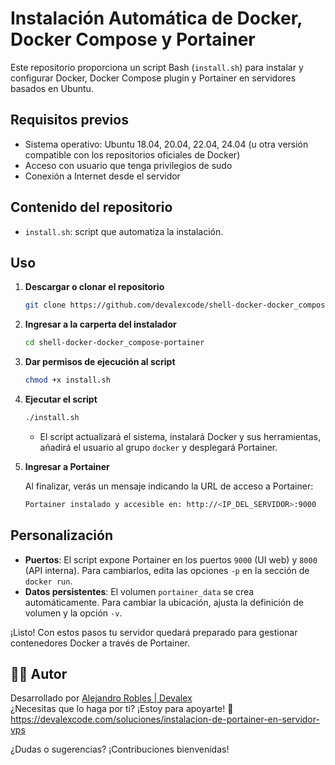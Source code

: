 # Instalación Automática de Docker, Docker Compose y Portainer

Este repositorio proporciona un script Bash (`install.sh`) para instalar y configurar Docker, Docker Compose plugin y Portainer en servidores basados en Ubuntu.

## Requisitos previos

- Sistema operativo: Ubuntu 18.04, 20.04, 22.04, 24.04 (u otra versión compatible con los repositorios oficiales de Docker)
- Acceso con usuario que tenga privilegios de sudo
- Conexión a Internet desde el servidor

## Contenido del repositorio

- `install.sh`: script que automatiza la instalación.

## Uso

1. **Descargar o clonar el repositorio**

   ```bash
   git clone https://github.com/devalexcode/shell-docker-docker_compose-portainer.git
   ```

2. **Ingresar a la carperta del instalador**

   ```bash
   cd shell-docker-docker_compose-portainer
   ```

3. **Dar permisos de ejecución al script**

   ```bash
   chmod +x install.sh
   ```

4. **Ejecutar el script**

   ```bash
   ./install.sh
   ```

   - El script actualizará el sistema, instalará Docker y sus herramientas, añadirá el usuario al grupo `docker` y desplegará Portainer.

5. **Ingresar a Portainer**

   Al finalizar, verás un mensaje indicando la URL de acceso a Portainer:

   ```bash
   Portainer instalado y accesible en: http://<IP_DEL_SERVIDOR>:9000
   ```

## Personalización

- **Puertos**: El script expone Portainer en los puertos `9000` (UI web) y `8000` (API interna). Para cambiarlos, edita las opciones `-p` en la sección de `docker run`.
- **Datos persistentes**: El volumen `portainer_data` se crea automáticamente. Para cambiar la ubicación, ajusta la definición de volumen y la opción `-v`.

¡Listo! Con estos pasos tu servidor quedará preparado para gestionar contenedores Docker a través de Portainer.

## 👨‍💻 Autor

Desarrollado por [Alejandro Robles | Devalex ](http://devalexcode.com)  
¿Necesitas que lo haga por ti? ¡Estoy para apoyarte! 🤝 https://devalexcode.com/soluciones/instalacion-de-portainer-en-servidor-vps

¿Dudas o sugerencias? ¡Contribuciones bienvenidas!
